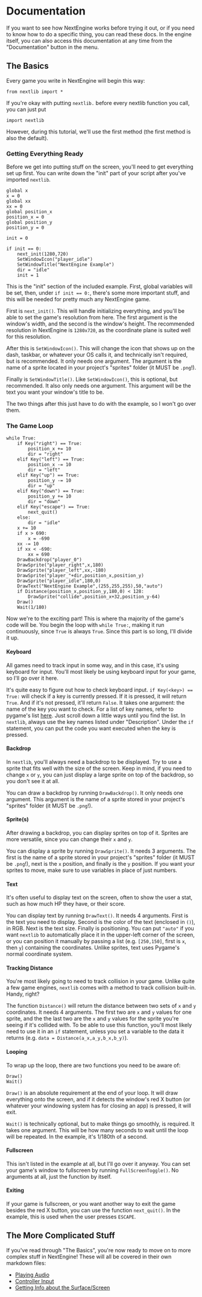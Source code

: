 # Documentation

If you want to see how NextEngine works before trying it out, or if you need to know how to do a specific thing, you can read these docs. In the engine itself, you can also access this documentation at any time from the "Documentation" button in the menu.

## The Basics
Every game you write in NextEngine will begin this way:
```
from nextlib import *
```
If you're okay with putting `nextlib.` before every nextlib function you call, you can just put
```
import nextlib
```
However, during this tutorial, we'll use the first method (the first method is also the default).
### Getting Everything Ready
Before we get into putting stuff on the screen, you'll need to get everything set up first. You can write down the "init" part of your script after you've imported `nextlib`.
```
global x
x = 0
global xx
xx = 0
global position_x
position_x = 0
global position_y
position_y = 0

init = 0

if init == 0:
    next_init(1280,720)
    SetWindowIcon("player_idle")
    SetWindowTitle("NextEngine Example")
    dir = "idle"
    init = 1
```
This is the "init" section of the included example. First, global variables will be set, then, under `if init == 0:`, there's some more important stuff, and this will be needed for pretty much any NextEngine game. 

First is `next_init()`. This will handle initializing everything, and you'll be able to set the game's resolution from here. The first argument is the window's width, and the second is the window's height. The recommended resolution in NextEngine is `1280x720`, as the coordinate plane is suited well for this resolution.

After this is `SetWindowIcon()`. This will change the icon that shows up on the dash, taskbar, or whatever your OS calls it, and technically isn't required, but is recommended. It only needs one argument. The argument is the name of a sprite located in your project's "sprites" folder (it MUST be `.png`!).

Finally is `SetWindowTitle()`. Like `SetWindowIcon()`, this is optional, but recommended. It also only needs one argument. This argument will be the text you want your window's title to be.

The two things after this just have to do with the example, so I won't go over them.
### The Game Loop
```
while True:
    if Key("right") == True:
        position_x += 10
        dir = "right"
    elif Key("left") == True:
        position_x -= 10
        dir = "left"
    elif Key("up") == True:
        position_y -= 10
        dir = "up"
    elif Key("down") == True:
        position_y += 10
        dir = "down"
    elif Key("escape") == True:
        next_quit()
    else:
        dir = "idle"
    x += 10
    if x > 690:
        x = -690
    xx -= 10
    if xx < -690:
        xx = 690
    DrawBackdrop("player_0")
    DrawSprite("player_right",x,180)
    DrawSprite("player_left",xx,-180)
    DrawSprite("player_"+dir,position_x,position_y)
    DrawSprite("player_idle",180,0)
    DrawText("NextEngine Example",(255,255,255),50,"auto")
    if Distance(position_x,position_y,180,0) < 128:
        DrawSprite("collide",position_x+32,position_y-64)
    Draw()
    Wait(1/180)
```
Now we're to the exciting part! This is where tha majority of the game's code will be. You begin the loop with `while True:`, making it run continuously, since `True` is always `True`. Since this part is so long, I'll divide it up.
#### Keyboard
All games need to track input in some way, and in this case, it's using keyboard for input. You'll most likely be using keyboard input for your game, so I'll go over it here.

It's quite easy to figure out how to check keyboard input. `if Key(<key>) == True:` will check if a key is currently pressed. If it is pressed, it will return `True`. And if it's not pressed, it'll return `False`. It takes one argument: the name of the key you want to check. For a list of key names, refer to pygame's list [here](https://www.pygame.org/docs/ref/key.html). Just scroll down a little ways until you find the list. In `nextlib`, always use the key names listed under "Description". Under the `if` statement, you can put the code you want executed when the key is pressed.
#### Backdrop
In `nextlib`, you'll always need a backdrop to be displayed. Try to use a sprite that fits well with the size of the screen. Keep in mind, if you need to change `x` or `y`, you can just display a large sprite on top of the backdrop, so you don't see it at all.

You can draw a backdrop by running `DrawBackdrop()`. It only needs one argument. This argument is the name of a sprite stored in your project's "sprites" folder (it MUST be `.png`!).
#### Sprite(s)
After drawing a backdrop, you can display sprites on top of it. Sprites are more versatile, since you can change their `x` and `y`.

You can display a sprite by running `DrawSprite()`. It needs 3 arguments. The first is the name of a sprite stored in your project's "sprites" folder (it MUST be `.png`!), next is the `x` position, and finally is the `y` position. If you want your sprites to move, make sure to use variables in place of just numbers.
#### Text
It's often useful to display text on the screen, often to show the user a stat, such as how much HP they have, or their score.

You can display text by running `DrawText()`. It needs 4 arguments. First is the text you need to display. Second is the color of the text (enclosed in `()`), in RGB. Next is the text size. Finally is positioning. You can put `"auto"` if you want `nextlib` to automatically place it in the upper-left corner of the screen, or you can position it manually by passing a list (e.g. `[250,150]`, first is `x`, then `y`) containing the coordinates. Unlike sprites, text uses Pygame's normal coordinate system.
#### Tracking Distance
You're most likely going to need to track collision in your game. Unlike quite a few game engines, `nextlib` comes with a method to track collision built-in. Handy, right?

The function `Distance()` will return the distance between two sets of `x` and `y` coordinates. It needs 4 arguments. The first two are `x` and `y` values for one sprite, and the the last two are the `x` and `y` values for the sprite you're seeing if it's collided with. To be able to use this function, you'll most likely need to use it in an `if` statement, unless you set a variable to the data it returns (e.g. `data = Distance(a_x,a_y,b_x,b_y)`).
#### Looping
To wrap up the loop, there are two functions you need to be aware of:
```
Draw()
Wait()
```
`Draw()` is an absolute requirement at the end of your loop. It will draw everything onto the screen, and if it detects the window's red X button (or whatever your windowing system has for closing an app) is pressed, it will exit.

`Wait()` is technically optional, but to make things go smoothly, is required. It takes one argument. This will be how many seconds to wait until the loop will be repeated. In the example, it's 1/180th of a second.

#### Fullscreen
This isn't listed in the example at all, but I'll go over it anyway. You can set your game's window to fullscreen by running `FullScreenToggle()`. No arguments at all, just the function by itself.

#### Exiting
If your game is fullscreen, or you want another way to exit the game besides the red X button, you can use the function `next_quit()`. In the example, this is used when the user presses `ESCAPE`.

## The More Complicated Stuff

If you've read through "The Basics", you're now ready to move on to more complex stuff in NextEngine! These will all be covered in their own markdown files:

- [Playing Audio](AUDIO.md)
- [Controller Input](CONTROLLERS.md)
- [Getting Info about the Surface/Screen](NEXT_INFO.md)